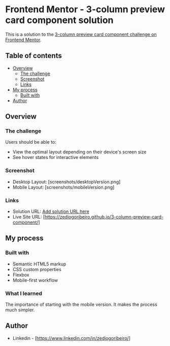 # Frontend Mentor - 3-column preview card component solution

This is a solution to the [3-column preview card component challenge on Frontend Mentor](https://www.frontendmentor.io/challenges/3column-preview-card-component-pH92eAR2-). 

## Table of contents

- [Overview](#overview)
  - [The challenge](#the-challenge)
  - [Screenshot](#screenshot)
  - [Links](#links)
- [My process](#my-process)
  - [Built with](#built-with)
- [Author](#author)


## Overview

### The challenge

Users should be able to:

- View the optimal layout depending on their device's screen size
- See hover states for interactive elements

### Screenshot

- Desktop Layout: [screenshots/desktopVersion.png]
- Mobile Layout: [screenshots/mobileVersion.png]

### Links

- Solution URL: [Add solution URL here](https://your-solution-url.com)
- Live Site URL: [https://zediogoribeiro.github.io/3-column-preview-card-component/]

## My process

### Built with

- Semantic HTML5 markup
- CSS custom properties
- Flexbox
- Mobile-first workflow


### What I learned

The importance of starting with the mobile version. It makes the process much simpler.

## Author

- Linkedin - [https://www.linkedin.com/in/zediogoribeiro/]

